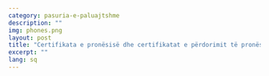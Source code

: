 ```yaml
---
category: pasuria-e-paluajtshme
description: ""
img: phones.png
layout: post
title: "Certifikata e pronësisë dhe certifikatat e përdorimit të pronësisë"
excerpt: ""
lang: sq
---
```

